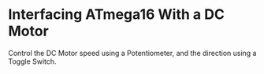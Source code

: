# Interfacing ATmega16 With a DC Motor
Control the DC Motor speed using a Potentiometer, and the direction using a Toggle Switch.
